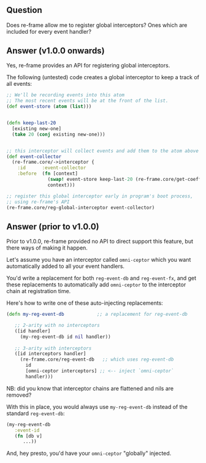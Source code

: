 
<!-- leave this H1 here. It stops mkdocs putting in a Title at the top.
     It needs to be at the top of the file otherwise it breaks the 
     table of contents on the right hand side. -->
#

## Question

Does re-frame allow me to register global interceptors? Ones which are included 
for every event handler?

## Answer (v1.0.0 onwards)

Yes, re-frame provides an API for registering global interceptors. 

The following (untested) code creates a global interceptor to keep a track of all events:

```clj
;; We'll be recording events into this atom 
;; The most recent events will be at the front of the list. 
(def event-store (atom (list)))


(defn keep-last-20
  [existing new-one]
  (take 20 (conj existing new-one)))


;; this interceptor will collect events and add them to the atom above
(def event-collector
  (re-frame.core/->interceptor {
    :id      :event-collector
    :before  (fn [context]  
               (swap! event-store keep-last-20 (re-frame.core/get-coeffect context :event))
               context)))

;; register this global interceptor early in program's boot process,
;; using re-frame's API
(re-frame.core/reg-global-interceptor event-collector)
```


## Answer (prior to v1.0.0) 

Prior to v1.0.0, re-frame provided no API to direct support this feature,
but there ways of making it happen. 

Let's assume you have an interceptor called `omni-ceptor` which you want
automatically added to all your event handlers.

You'd write a replacement for both `reg-event-db` and `reg-event-fx`, and get
these replacements to automatically add `omni-ceptor` to the interceptor 
chain at registration time. 

Here's how to write one of these auto-injecting replacements: 
```clj
(defn my-reg-event-db            ;; a replacement for reg-event-db

   ;; 2-arity with no interceptors 
   ([id handler] 
     (my-reg-event-db id nil handler))
     
   ;; 3-arity with interceptors
   ([id interceptors handler] 
     (re-frame.core/reg-event-db   ;; which uses reg-event-db 
       id
       [omni-ceptor interceptors] ;; <-- inject `omni-ceptor`
       handler)))
``` 

NB: did you know that interceptor chains are flattened and nils are removed?

With this in place, you would always use `my-reg-event-db` 
instead of the standard `reg-event-db`: 
```clj
(my-reg-event-db 
   :event-id
   (fn [db v] 
      ...))
```

And, hey presto, you'd have your `omni-ceptor` "globally" injected.
